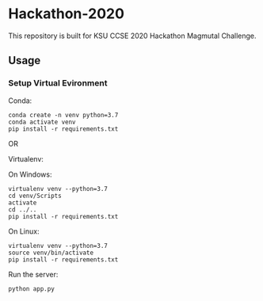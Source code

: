 # Hackathon-2020

This repository is built for KSU CCSE 2020 Hackathon Magmutal Challenge.

## Usage

### Setup Virtual Evironment
Conda:
```
conda create -n venv python=3.7
conda activate venv
pip install -r requirements.txt
```
OR

Virtualenv:

On Windows:

```
virtualenv venv --python=3.7
cd venv/Scripts 
activate
cd ../..
pip install -r requirements.txt
```

On Linux:

```
virtualenv venv --python=3.7
source venv/bin/activate
pip install -r requirements.txt
```

Run the server:
```
python app.py
```
